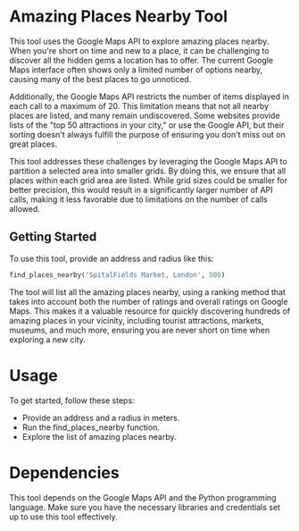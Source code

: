# Amazing Places Nearby Tool

This tool uses the Google Maps API to explore amazing places nearby. When you're short on time and new to a place, it can be challenging to discover all the hidden gems a location has to offer. The current Google Maps interface often shows only a limited number of options nearby, causing many of the best places to go unnoticed.

Additionally, the Google Maps API restricts the number of items displayed in each call to a maximum of 20. This limitation means that not all nearby places are listed, and many remain undiscovered. Some websites provide lists of the "top 50 attractions in your city," or use the Google API, but their sorting doesn't always fulfill the purpose of ensuring you don't miss out on great places.

This tool addresses these challenges by leveraging the Google Maps API to partition a selected area into smaller grids. By doing this, we ensure that all places within each grid area are listed. While grid sizes could be smaller for better precision, this would result in a significantly larger number of API calls, making it less favorable due to limitations on the number of calls allowed.

## Getting Started

To use this tool, provide an address and radius like this:

```python
find_places_nearby('SpitalFields Market, London', 500)
```

The tool will list all the amazing places nearby, using a ranking method that takes into account both the number of ratings and overall ratings on Google Maps. This makes it a valuable resource for quickly discovering hundreds of amazing places in your vicinity, including tourist attractions, markets, museums, and much more, ensuring you are never short on time when exploring a new city.

# Usage
To get started, follow these steps:

- Provide an address and a radius in meters.
- Run the find_places_nearby function.
- Explore the list of amazing places nearby.

# Dependencies
This tool depends on the Google Maps API and the Python programming language. Make sure you have the necessary libraries and credentials set up to use this tool effectively.


